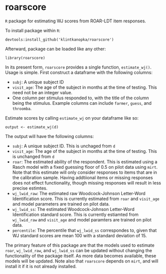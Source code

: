 # roarscore

`R` package for estimating WJ scores from ROAR-LDT item responses. 

To install package within `R`:

```
devtools:install_github('klintkanopka/roarscore')
```

Afterward, package can be loaded like any other:

```
library(roarscore)
```

In its present form, `roarscore` provides a single function, `estimate_wj()`. Usage is simple. First construct a dataframe with the following columns:

- `subj`: A unique subject ID
- `visit_age`: The age of the subject in months at the time of testing. This need not be an integer value.
- One column per stimulus responded to, with the title of the column being the stimulus. Example columns can include `farmer`, `guess`, and `throomba`.

Estimate scores by calling `estimate_wj` on your dataframe like so:

```
output <- estimate_wj(d)
```

The output will have the following columns:

- `subj`: A unique subject ID. This is unchaged from `d`
- `visit_age`: The age of the subject in months at the time of testing. This is unchanged from `d`
- `roar`: The estimated ability of the respondent. This is estimated using a Rasch model with a fixed guessing floor of 0.5 on pilot data using `mirt`. Note that this estimate will only consider responses to items that are in the calibration sample. Having addtiional items or missing responses does not effect functionality, though missing responses will result in less precise estimtes.
- `wj_lwid_raw`: The estimated raw Woodcock-Johnson Letter-Word Identification score. This is currently estimated from `roar` and `visit_age` and model parameters are trained on pilot data.
- `wj_lwid_ss`: The estimated Woodcock-Johnson Letter-Word Identification standard score. This is currently estiamted from `wj_lwid_raw` and `visit_age` and model paramters are trained on pilot data.
- `percentile`: The percentile that `wj_lwid_ss` correspondes to, given that WJ standard scores are mean 100 with a standard deviation of 15.

The primary feature of this package are that the models used to estimate `roar`, `wj_lwid_raw`, and `wj_lwid_ss` can be updated without changing the functionality of the package itself. As more data becomes available, these models will be updated. Note also that `roarscore` depends on `mirt`, and will install it if it is not already installed.
